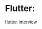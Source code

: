 # Flutter:
[flutter-interview](https://vigowebs.medium.com/frequently-asked-flutter-interview-questions-and-answers-7212ebd8b211)


